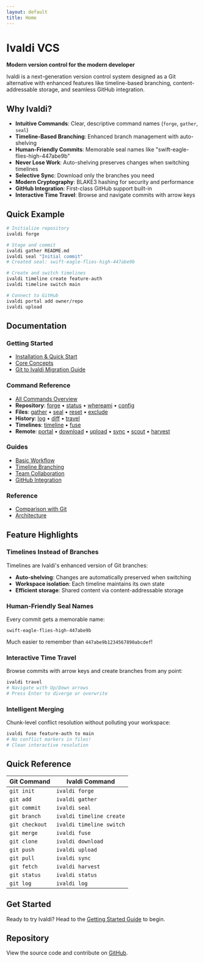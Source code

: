 ```yaml
---
layout: default
title: Home
---
```


# Ivaldi VCS

**Modern version control for the modern developer**

Ivaldi is a next-generation version control system designed as a Git alternative with enhanced features like timeline-based branching, content-addressable storage, and seamless GitHub integration.

## Why Ivaldi?

- **Intuitive Commands**: Clear, descriptive command names (`forge`, `gather`, `seal`)
- **Timeline-Based Branching**: Enhanced branch management with auto-shelving
- **Human-Friendly Commits**: Memorable seal names like "swift-eagle-flies-high-447abe9b"
- **Never Lose Work**: Auto-shelving preserves changes when switching timelines
- **Selective Sync**: Download only the branches you need
- **Modern Cryptography**: BLAKE3 hashing for security and performance
- **GitHub Integration**: First-class GitHub support built-in
- **Interactive Time Travel**: Browse and navigate commits with arrow keys

## Quick Example

```bash
# Initialize repository
ivaldi forge

# Stage and commit
ivaldi gather README.md
ivaldi seal "Initial commit"
# Created seal: swift-eagle-flies-high-447abe9b

# Create and switch timelines
ivaldi timeline create feature-auth
ivaldi timeline switch main

# Connect to GitHub
ivaldi portal add owner/repo
ivaldi upload
```

## Documentation

### Getting Started
- [Installation & Quick Start](getting-started.md)
- [Core Concepts](core-concepts.md)
- [Git to Ivaldi Migration Guide](guides/migration.md)

### Command Reference
- [All Commands Overview](commands/index.md)
- **Repository**: [forge](commands/forge.md) • [status](commands/status.md) • [whereami](commands/whereami.md) • [config](commands/config.md)
- **Files**: [gather](commands/gather.md) • [seal](commands/seal.md) • [reset](commands/reset.md) • [exclude](commands/exclude.md)
- **History**: [log](commands/log.md) • [diff](commands/diff.md) • [travel](commands/travel.md)
- **Timelines**: [timeline](commands/timeline.md) • [fuse](commands/fuse.md)
- **Remote**: [portal](commands/portal.md) • [download](commands/download.md) • [upload](commands/upload.md) • [sync](sync-command.md) • [scout](commands/scout.md) • [harvest](commands/harvest.md)

### Guides
- [Basic Workflow](guides/basic-workflow.md)
- [Timeline Branching](guides/branching.md)
- [Team Collaboration](guides/collaboration.md)
- [GitHub Integration](guides/github-integration.md)

### Reference
- [Comparison with Git](comparison.md)
- [Architecture](architecture.md)

## Feature Highlights

### Timelines Instead of Branches
Timelines are Ivaldi's enhanced version of Git branches:
- **Auto-shelving**: Changes are automatically preserved when switching
- **Workspace isolation**: Each timeline maintains its own state
- **Efficient storage**: Shared content via content-addressable storage

### Human-Friendly Seal Names
Every commit gets a memorable name:
```
swift-eagle-flies-high-447abe9b
```
Much easier to remember than `447abe9b1234567890abcdef`!

### Interactive Time Travel
Browse commits with arrow keys and create branches from any point:
```bash
ivaldi travel
# Navigate with Up/Down arrows
# Press Enter to diverge or overwrite
```

### Intelligent Merging
Chunk-level conflict resolution without polluting your workspace:
```bash
ivaldi fuse feature-auth to main
# No conflict markers in files!
# Clean interactive resolution
```

## Quick Reference

| Git Command | Ivaldi Command |
|-------------|----------------|
| `git init` | `ivaldi forge` |
| `git add` | `ivaldi gather` |
| `git commit` | `ivaldi seal` |
| `git branch` | `ivaldi timeline create` |
| `git checkout` | `ivaldi timeline switch` |
| `git merge` | `ivaldi fuse` |
| `git clone` | `ivaldi download` |
| `git push` | `ivaldi upload` |
| `git pull` | `ivaldi sync` |
| `git fetch` | `ivaldi harvest` |
| `git status` | `ivaldi status` |
| `git log` | `ivaldi log` |

## Get Started

Ready to try Ivaldi? Head to the [Getting Started Guide](getting-started.md) to begin.

## Repository

View the source code and contribute on [GitHub](https://github.com/javanhut/IvaldiVCS).
